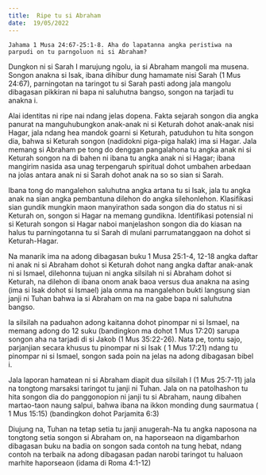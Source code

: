 ```yaml
---
title:  Ripe tu si Abraham
date:  19/05/2022
---
```


`Jahama 1 Musa 24:67-25:1-8. Aha do lapatanna angka peristiwa na parpudi on tu parngoluon ni si Abraham?`

Dungkon ni si Sarah I marujung ngolu, ia si Abraham mangoli ma musena. Songon anakna si Isak, ibana dihibur dung hamamate nisi Sarah (1 Mus 24:67), parningotan na taringot tu si Sarah pasti adong jala mangolu dibagasan pikkiran ni bapa ni saluhutna bangso, songon na tarjadi tu anakna i.

Alai identitas ni ripe nai ndang jelas dopena. Fakta sejarah songon dia angka panurat na manguhubungkon anak-anak ni si Keturah dohot anak-anak nisi Hagar, jala ndang hea mandok goarni si Keturah, patuduhon tu hita songon dia, bahwa si Keturah songon (nadidokni piga-piga halak) ima si Hagar. Jala memang si Abraham pe tong do denggan pangalahona tu angka anak ni si Keturah songon na di bahen ni ibana tu angka anak ni si Hagar; ibana mangirim nasida asa unag terpengaruh spiritual dohot umbahen arbedaan na jolas antara anak ni si Sarah dohot anak na so so sian si Sarah.

Ibana tong do mangalehon saluhutna angka artana tu si Isak, jala tu angka anak na sian angka pembantuna dilehon do angka silehonlehon. Klasifikasi sian gundik mungkin maon manyirathon sada songon dia do status ni si Keturah on, songon si Hagar na memang gundikna. Identifikasi potensial ni si Keturah songon si Hagar naboi manjelashon songon dia do kiasan na halus tu parningotanna tu si Sarah di mulani parrumatanggaon na dohot si Keturah-Hagar.

Na manarik ima na adong dibagasan buku 1 Musa 25:1-4, 12-18 angka daftar ni anak ni si Abraham dohot si Keturah dohot nang angka daftar anak-anak ni si Ismael, dilehonna tujuan ni angka silsilah ni si Abraham dohot si Keturah, na dilehon di ibana onom anak baoa versus dua anakna na asing (ima si Isak dohot si Ismael) jala onma na mangalehon bukti langsung sian janji ni Tuhan bahwa ia si Abraham on ma na gabe bapa ni saluhutna bangso.

Ia silsilah na paduahon adong kaitanna dohot pinompar ni si Ismael, na memang adong do 12 suku (bandingkon ma dohot 1 Mus 17:20) sarupa songon aha na tarjadi di si Jakob (1 Mus 35:22-26). Nata pe, tontu sajo, parjanjian secara khusus tu pinompar ni si Isak ( 1 Mus 17:21) ndang tu pinompar ni si Ismael, songon sada poin na jelas na adong dibagasan bibel i.

Jala laporan hamatean ni si Abraham diapit dua silsilah I (1 Mus 25:7-11) jala na tongtong marsaksi taringot tu janji ni Tuhan. Jala on na patolhashon tu hita songon dia do panggonopion ni janji tu si Abraham, naung dibahen martao-taon naung salpui, bahwa ibana na ikkon monding dung saurmatua ( 1 Mus 15:15) (bandingkon dohot Parjamita 6:3)

Diujung na, Tuhan na tetap setia tu janji anugerah-Na tu angka naposona na tongtong setia songon si Abraham on, na haporseaon na digambarhon dibagasan buku na badia on songon sada contoh na tung hebat, ndang contoh na terbaik na adong dibagasan padan narobi taringot tu haluaon marhite haporseaon (idama di Roma 4:1-12)